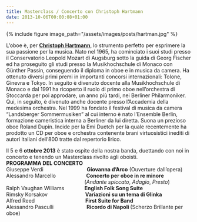 ```yaml
---
title: Masterclass / Concerto con Christoph Hartmann
date: 2013-10-06T00:00:08+01:00
---
```


{% include figure image_path="/assets/images/posts/hartman.jpg" %}

L&#8217;oboe è, per [**Christoph Hartmann**](https://www.berliner-philharmoniker.de/en/orchestra/musician/christoph-hartmann/), lo strumento perfetto per esprimere la sua passione per la musica. Nato nel 1965, ha cominciato i suoi studi presso il Conservatorio Leopold Mozart di Augsburg sotto la guida di Georg Fischer ed ha proseguito gli studi presso la Musikhochschule di Monaco con Günther Passin, conseguendo il diploma in oboe e in musica da camera. Ha ottenuto diversi primi premi in importanti concorsi internazionali: Tolone, Ginevra e Tokyo. In seguito è divenuto docente alla Musikhochschule di Monaco e dal 1991 ha ricoperto il ruolo di primo oboe nell&#8217;orchestra di Stoccarda per poi approdare, un anno più tardi, nei Berliner Philarmoniker. Qui, in seguito, è divenuto anche docente presso l&#8217;Accademia della medesima orchestra. Nel 1999 ha fondato il festival di musica da camera &#8220;Landsberger Sommermusiken&#8221; al cui interno è nato l&#8217;Ensemble Berlin, formazione cameristica interna a Berliner da lui diretta. Suona un prezioso oboe Roland Dupin. Incide per la Emi Duetch per la quale recentemente ha prodotto un CD per oboe e orchestra contenente brani virtuosistici inediti di autori italiani dell&#8217;800 tratte dal repertorio lirico.

<div>
  Il 5 e 6 <strong>ottobre 2013</strong> è stato ospite della nostra banda, duettando con noi in concerto e tenendo un Masterclass rivolto agli oboisti.
</div>

<div>
</div>

<div>
  <strong>PROGRAMMA DEL CONCERTO</strong>
</div>

<div>
</div>

<div>
  Giuseppe Verdi                              <strong>Giovanna d&#8217;Arco</strong> (Ouverture dall&#8217;opera)
</div>

<div>
  Alessandro Marcello                     <strong>Concerto per oboe in re minore</strong>
</div>

<div>
                                                        (<em>Andante spiccato</em>, <em>Adagio</em>,<em> Presto</em>)
</div>

<div>
  Ralph Vaughan Williams              <strong>English Folk Song Suite </strong>
</div>

<div>
  Rimsky Korsakov                          <strong>Variazioni su un tema di Glinka</strong>
</div>

<div>
  Alfred Reed                                   <strong>First Suite for Band</strong>
</div>

<div>
  Alessandro Pasculli                      <strong> Ricordo di Napoli </strong>(Scherzo Brillante per oboe)
</div>


